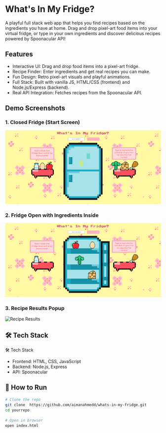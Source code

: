 # What's In My Fridge?

A playful full stack web app that helps you find recipes based on the ingredients you have at home. Drag and drop pixel-art food items into your virtual fridge, or type in your own ingredients and discover delicious recipes powered by Spoonacular API!

## Features

- Interactive UI: Drag and drop food items into a pixel-art fridge.
- Recipe Finder: Enter ingredients and get real recipes you can make.
- Fun Design: Retro pixel-art visuals and playful animations.
- Full Stack: Built with vanilla JS, HTML/CSS (frontend) and Node.js/Express (backend).
- Real API Integration: Fetches recipes from the Spoonacular API.

## Demo Screenshots

### 1. Closed Fridge (Start Screen)

![Closed Fridge](images/fridge-closed.png)

### 2. Fridge Open with Ingredients Inside

![Open Fridge](images/fridge-open.png)

### 3. Recipe Results Popup

![Recipe Results](images/recipes-card.png)

## 🛠️ Tech Stack

🛠️ Tech Stack

- Frontend: HTML, CSS, JavaScript
- Backend: Node.js, Express
- API: Spoonacular

## 🚀 How to Run

```bash
# Clone the repo
git clone  https://github.com/aimanahmedd/whats-in-my-fridge.git
cd yourrepo

# Open in browser
open index.html
```

